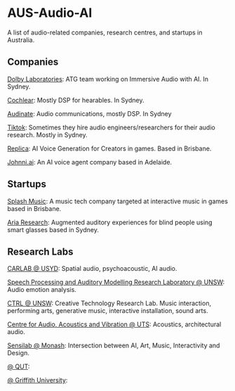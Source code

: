 # AUS-Audio-AI
A list of audio-related companies, research centres, and startups in Australia.


## Companies

[Dolby Laboratories](https://www.dolby.com/): ATG team working on Immersive Audio with AI. In Sydney.

[Cochlear](https://www.cochlear.com/us/en/home): Mostly DSP for hearables. In Sydney.

[Audinate](https://www.audinate.com/): Audio communications, mostly DSP. In Sydney

[Tiktok](): Sometimes they hire audio engineers/researchers for their audio research. Mostly in Sydney.

[Replica](https://www.replicastudios.com/): AI Voice Generation for Creators in games. Based in Brisbane.

[Johnni.ai](https://johnni.ai/?gad_source=1&gad_campaignid=22327961706&gbraid=0AAAAA_DnWq1LSBcjtDLsYZ3XrXEGLU99X&gclid=CjwKCAjwiezABhBZEiwAEbTPGHpYNT99h4m-C7X6iQBeecWhTdXGLNbvFByL_AzTgO8H8cbWABPQ5hoCbJwQAvD_BwE): An AI voice agent company based in Adelaide.


## Startups

[Splash Music](https://www.splashmusic.com/): A music tech company targeted at interactive music in games based in Brisbane.

[Aria Research](https://www.ariaresearch.com.au/): Augmented auditory experiences for blind people using smart glasses based in Sydney.




## Research Labs

[CARLAB @ USYD](https://www.sydney.edu.au/engineering/our-research/laboratories-and-facilities/computing-and-audio-research-laboratory.html): Spatial audio, psychoacoustic, AI audio.

[Speech Processing and Auditory Modelling Research Laboratory @ UNSW](https://www2.ee.unsw.edu.au/cochlear-signal-processing-lab/): Audio emotion analysis.

[CTRL @ UNSW](https://www.unsw.edu.au/arts-design-architecture/our-schools/art-design/research/research-groups/creative-technologies-research-lab): Creative Technology Research Lab. Music interaction, performing arts, generative music, interactive installation, sound arts.

[Centre for Audio, Acoustics and Vibration @ UTS](https://www.uts.edu.au/research/centres/centre-audio-acoustics-and-vibration): Acoustics, architectural audio.

[Sensilab @ Monash](https://sensilab.monash.edu/): Intersection between AI, Art, Music, Interactivity and Design.

[ @ QUT]():

[ @ Griffith University]():

